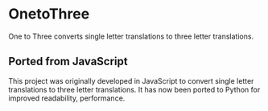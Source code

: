 # OnetoThree
One to Three converts single letter translations to three letter translations.

## Ported from JavaScript

This project was originally developed in JavaScript to convert single letter translations to three letter translations. It has now been ported to Python for improved readability, performance.

